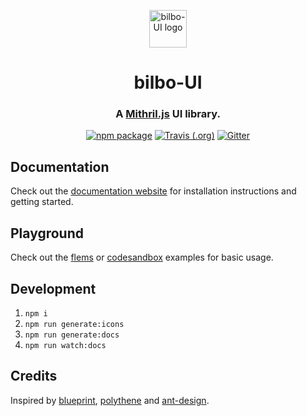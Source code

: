 <p align="center">
  <a href="https://nenjotsu.github.io/bilbo-ui" rel="noopener" target="_blank"><img width="60" src="https://raw.githubusercontent.com/nenjotsu/bilbo-ui/master/docs/src/logo.svg?sanitize=true" alt="bilbo-UI logo"></a></p>
</p>

<h1 align="center">bilbo-UI</h1>

<div align="center">

### A [Mithril.js](https://github.com/MithrilJS/mithril.js) UI library.

[![npm package](https://img.shields.io/npm/v/bilbo-ui/latest.svg)](https://www.npmjs.com/package/bilbo-ui)
[![Travis (.org)](https://img.shields.io/travis/nenjotsu/bilbo-ui.svg)](https://travis-ci.org/nenjotsu/bilbo-ui)
[![Gitter](https://img.shields.io/gitter/room/nenjotsu/bilbo-ui.svg)](https://gitter.im/bilbo-ui/Lobby)

</div>

## Documentation

Check out the [documentation website](https://nenjotsu.github.io/bilbo-ui/) for installation instructions and getting started.

## Playground

Check out the [flems](https://flems.io/#0=N4IgZglgNgpgziAXAbVAOwIYFsZJAOgAsAXLKEAGhAGMB7NYmBvEAXwvW10QICsEqdBk2J4hcYgAJgAHTSTJAIQCuxYvQpyFASXGb5kgMLKJtLAGUYsasX0KVa+gHEATrWUAHO5IAiLjADuMC7ePhAYULQA5t6W1sQAMhAS3kkS2oxY3gBitNQmALIYmFHBcqySALxGAKraANxycrn5cEUlwfhwhLQBLSYA8mhQAJ5DACoYAEYAFACUjWhysFLJYRHRAx5MVZJgEXAwiyuSa-5BLls71ftQh8cwUofxMAAmhrSRLoty4lIAgh4PLtZAYAG4QGABRCSeZVAB80i0CkkLkeyhc8iwMxkIGQEhGsEqHgwr1eEDQUUQAGYAAweAAeAF1cRRJMhkSjJNiHOo0K53F5pJI4BAAF4wGG4hlwXGSdjszlc7kzXkaJEGZUoiBCBIwMDEGG6ehwfCGf4JACiADkfP8AEreLUKKDTKxSkBXeTrSJRVlKrX0ahQHUAaxhcMqiJma3Cvq9u2ILmUMDmAZRrDm+nTCh5qj5bNBzu1uv1hskxrQpvMlvG4201qc5idztdU3dklxCb8gTKlBzKKDIeo4dhcwRsLOvcu23k1STKbTmuVmezy652LiMBsaVsGuLCggmTgMI5IEUUBTrM7IAAChiPLBr7j7W9nyBXDAmLimS2tUeYCwV80FeYIYQArAEQHDcZl3DJAMLaDlTbDsIL-A9nm3RhXnAzIqkqapMJsN4Pi+dDiyERgGHtCAohIGFsVxa8iwPLUCVgGEWNYrVCBgWj6JvABGekGX9dduIUAIIFeYhCA9YTGTEiStSmWgXFAlx7VJCATA9ABWESlOUrkpgwEcojcZQQNwwCkK1Vg7IzJcJNXJCINvNFyWoDBGAjABHFMXBGNkIPHKNHIg-B1ASXpgkMDBDnmfAKWDZRQLgGYAuCEYotoGKLnixK5izJD6C3GwbMgqNYSI7DSLU3ZQvIlEk1o0oXAY1V83VLiDx1eg9QNI1xHwHx7QGW8rXGZquRQqAPUMHpaEOSQ6C+IzWP6tAaLo8tK1NQwAAlLQANXG60AH0fAGAB1a0kMzAdXKWcTcxmYxTAsKwsMQ17Bw8YgIBNU9cQAKWKGB31B2hCCWSgb3BtBHh-GbJFA-ZlCgYgToiFMPURyH+z+hRWqidr-jUFwT33bitsGvaRpqGt7XMB6nuc5UmRKl6tWxH1ol+4tki9cC4H5qIvWa+hDEiQ4IzC6NYw2CXZ12W5Dm54tAeIDib3FjblUokQPXGeBAcpA2uTAWhaEYDrFWJlU1TQQXuLmhbZcJ1GFCHMN5YnGMxbjTZVZuA5UwejmtRZcTnvTPnzmCV3-zgEXTjFxOZyYZqjYYBb6Co4hLZRDxlqPIG0A9WADWLn20Bl5bJTHAOpwuBMw7uCPY6jyQucWBQHLQVgfjQLB8CwdwGBmV48mUHAGHwVTXmCyRAQ8BY5EoEBaorhAeAANgAFkQQTBLYDgQEwHA8Hwag4AEGgC5EFhWF-EAQzQUM99QS+uDwLAjyEBcNALeGJyA8BIMQDwJ4AD0MCrIeFDFEW+ZgYEANksAqAAABQS+BcH7zQYAzB+B+Bb2ICMbYeA4DUGAQDc+nBr48D+MmGwABaZQEBx4UhIQ-MBeBIHQMQHAhBSCUFYBgcw5QbCOFYNpHgvBtIYEhimBIk0C5pGcIAWgHhZCKHcG3jQiAdD2AMP0RSUCDJb731AS4cBIABGwPgWgRByC6DiMkRo2R8jhJKIgCo8xMBLF3wfuQyhPB2K4FfqwIAA) or [codesandbox](https://codesandbox.io/s/x7zzjovzyz) examples for basic usage.

## Development

1. `npm i`
2. `npm run generate:icons`
3. `npm run generate:docs`
4. `npm run watch:docs`

## Credits

Inspired by [blueprint](https://github.com/palantir/blueprint), [polythene](https://github.com/ArthurClemens/polythene) and [ant-design](https://github.com/ant-design/ant-design).
